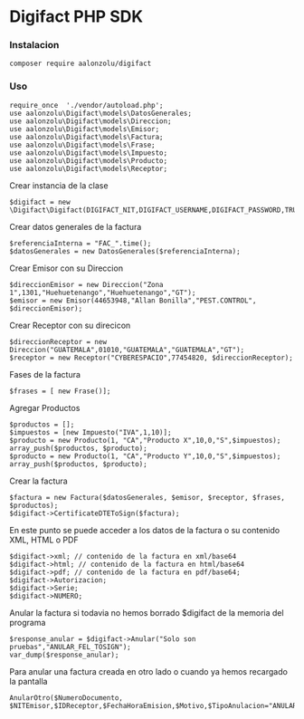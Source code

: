 # Digifact PHP SDK

### Instalacion
`composer require aalonzolu/digifact`

### Uso
```
require_once  './vendor/autoload.php';
use aalonzolu\Digifact\models\DatosGenerales;
use aalonzolu\Digifact\models\Direccion;
use aalonzolu\Digifact\models\Emisor;
use aalonzolu\Digifact\models\Factura;
use aalonzolu\Digifact\models\Frase;
use aalonzolu\Digifact\models\Impuesto;
use aalonzolu\Digifact\models\Producto;
use aalonzolu\Digifact\models\Receptor;
```

Crear instancia de la clase
```
$digifact = new \Digifact\Digifact(DIGIFACT_NIT,DIGIFACT_USERNAME,DIGIFACT_PASSWORD,TRUE);
```

Crear datos generales de la factura
```
$referenciaInterna = "FAC_".time();
$datosGenerales = new DatosGenerales($referenciaInterna);
```

Crear Emisor con su Direccion
```
$direccionEmisor = new Direccion("Zona 1",1301,"Huehuetenango","Huehuetenango","GT");
$emisor = new Emisor(44653948,"Allan Bonilla","PEST.CONTROL", $direccionEmisor);
```

Crear Receptor con su direcicon
```
$direccionReceptor = new Direccion("GUATEMALA",01010,"GUATEMALA","GUATEMALA","GT");
$receptor = new Receptor("CYBERESPACIO",77454820, $direccionReceptor);
```

Fases de la factura
```
$frases = [ new Frase()];
```
Agregar Productos
```
$productos = [];
$impuestos = [new Impuesto("IVA",1,10)];
$producto = new Producto(1, "CA","Producto X",10,0,"S",$impuestos);
array_push($productos, $producto);
$producto = new Producto(1, "CA","Producto Y",10,0,"S",$impuestos);
array_push($productos, $producto);
```
Crear la factura
```
$factura = new Factura($datosGenerales, $emisor, $receptor, $frases, $productos);
$digifact->CertificateDTEToSign($factura);
```
En este punto se puede acceder a los datos de la factura o su contenido XML, HTML o PDF
```
$digifact->xml; // contenido de la factura en xml/base64
$digifact->html; // contenido de la factura en html/base64
$digifact->pdf; // contenido de la factura en pdf/base64;
$digifact->Autorizacion; 
$digifact->Serie;
$digifact->NUMERO;
```
Anular la factura si todavia no hemos borrado $digifact de la memoria del programa
```
$response_anular = $digifact->Anular("Solo son pruebas","ANULAR_FEL_TOSIGN");
var_dump($response_anular);
```

Para anular una factura creada en otro lado o cuando ya hemos recargado la pantalla
```
AnularOtro($NumeroDocumento, $NITEmisor,$IDReceptor,$FechaHoraEmision,$Motivo,$TipoAnulacion="ANULAR_FEL")
```
